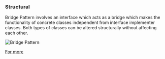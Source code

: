 ### Structural

Bridge Pattern involves an interface which acts as a bridge which makes the functionality of concrete classes independent from interface implementer classes. Both types of classes can be altered structurally without affecting each other.

![Bridge Pattern](https://www.tutorialspoint.com/design_pattern/images/bridge_pattern_uml_diagram.jpg)

[For more](https://www.tutorialspoint.com/design_pattern/bridge_pattern.htm)